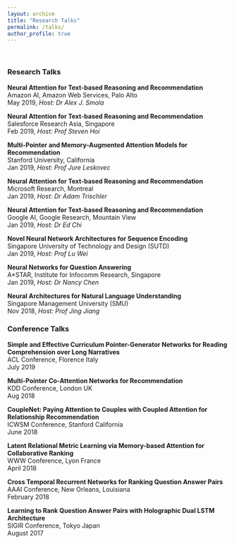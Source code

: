 ```yaml
---
layout: archive
title: "Research Talks"
permalink: /talks/
author_profile: true
---
```


<br>

<h3> Research Talks </h3>

<b> Neural Attention for Text-based Reasoning and Recommendation </b> <br>
Amazon AI, Amazon Web Services, Palo Alto<br>
May 2019, <i> Host: Dr Alex J. Smola </i>

<b> Neural Attention for Text-based Reasoning and Recommendation </b> <br>
Salesforce Research Asia, Singapore <br>
Feb 2019, <i> Host: Prof Steven Hoi </i>

<b> Multi-Pointer and Memory-Augmented Attention Models for Recommendation </b> <br>
Stanford University, California<br>
Jan 2019, <i> Host: Prof Jure Leskovec </i>

<b> Neural Attention for Text-based Reasoning and Recommendation </b> <br>
Microsoft Research, Montreal <br>
Jan 2019, <i> Host: Dr Adam Trischler </i>

<b> Neural Attention for Text-based Reasoning and Recommendation </b><br>
Google AI, Google Research, Mountain View <br>
Jan 2019, <i> Host: Dr Ed Chi </i>

<b> Novel Neural Network Architectures for Sequence Encoding </b> <br>
Singapore University of Technology and Design (SUTD) <br>
Jan 2019, <i> Host: Prof Lu Wei </i>

<b> Neural Networks for Question Answering </b> <br>
A\*STAR, Institute for Infocomm Research, Singapore <br>
Jan 2019, <i> Host: Dr Nancy Chen </i>

<b> Neural Architectures for Natural Language Understanding </b> <br>
Singapore Management University (SMU) <br>
Nov 2018, <i> Host: Prof Jing Jiang </i>


<h3> Conference Talks </h3>

<b> Simple and Effective Curriculum Pointer-Generator Networks for Reading Comprehension over Long Narratives </b> <br>
ACL Conference, Florence Italy <br>
July 2019

<b> Multi-Pointer Co-Attention Networks for Recommendation </b> <br>
KDD Conference, London UK <br>
Aug 2018

<b> CoupleNet: Paying Attention to Couples with Coupled Attention for Relationship Recommendation </b> <br>
ICWSM Conference, Stanford California<br>
June 2018

<b> Latent Relational Metric Learning via Memory-based Attention for Collaborative Ranking </b> <br>
WWW Conference, Lyon France <br>
April 2018

<b> Cross Temporal Recurrent Networks for Ranking Question Answer Pairs </b> <br>
AAAI Conference, New Orleans, Louisiana <br>
February 2018

<b> Learning to Rank Question Answer Pairs with Holographic Dual LSTM Architecture </b> <br>
SIGIR Conference, Tokyo Japan <br>
August 2017






<!-- {% if site.talkmap_link == true %}

<p style="text-decoration:underline;"><a href="/talkmap.html">See a map of all the places I've given a talk!</a></p>

{% endif %}

{% for post in site.talks reversed %}
  {% include archive-single-talk.html %}
{% endfor %} -->
